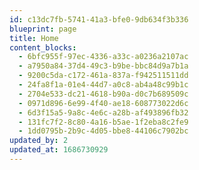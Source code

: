 ```yaml
---
id: c13dc7fb-5741-41a3-bfe0-9db634f3b336
blueprint: page
title: Home
content_blocks:
  - 6bfc955f-97ec-4336-a33c-a0236a2107ac
  - a7950a84-37d4-49c3-b9be-bbc84d9a7b1a
  - 9200c5da-c172-461a-837a-f942511511dd
  - 24fa8f1a-01e4-44d7-a0c8-ab4a48c99b1c
  - 2704e533-dc21-4618-b90a-d0c7b689509c
  - 0971d896-6e99-4f40-ae18-608773022d6c
  - 6d3f15a5-9a8c-4e6c-a28b-af493896fb32
  - 131fc7f2-8c80-4a16-b5ae-1f2eba8c2fe9
  - 1dd0795b-2b9c-4d05-bbe8-44106c7902bc
updated_by: 2
updated_at: 1686730929
---
```

